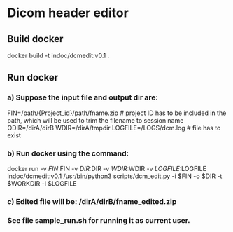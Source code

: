 # Dicom header editor

## Build docker

docker build -t indoc/dcmedit:v0.1 .

## Run docker

### a) Suppose the input file and output dir are:

FIN=/path/{Project_id}/path/fname.zip  # project ID has to be included in the path, which will be used to trim the filename to session name
ODIR=/dirA/dirB
WDIR=/dirA/tmpdir
LOGFILE=/LOGS/dcm.log # file has to exist

### b) Run docker using the command:

docker run -v $FIN:$FIN -v $DIR:$DIR -v $WDIR:$WDIR -v $LOGFILE:$LOGFILE indoc/dcmedit:v0.1 /usr/bin/python3 scripts/dcm_edit.py -i $FIN -o $DIR -t $WORKDIR -l $LOGFILE

### c) Edited file will be: /dirA/dirB/fname_edited.zip

### See file sample_run.sh for running it as current user.

